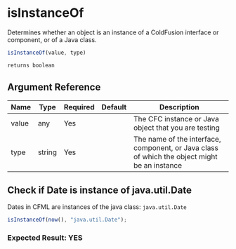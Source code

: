 # isInstanceOf

Determines whether an object is an instance of a ColdFusion interface or component, or of a Java class.

```javascript
isInstanceOf(value, type)
```

```javascript
returns boolean
```

## Argument Reference

| Name | Type | Required | Default | Description |
| --- | --- | --- | --- | --- |
| value | any | Yes |  | The CFC instance or Java object that you are testing |
| type | string | Yes |  | The name of the interface, component, or Java class of which the object might be an instance |

## Check if Date is instance of java.util.Date

Dates in CFML are instances of the java class: `java.util.Date`

```javascript
isInstanceOf(now(), "java.util.Date");
```

### Expected Result: YES
